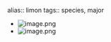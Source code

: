 alias:: limon
tags:: species, major

- ![image.png](https://peach-geographical-bat-397.mypinata.cloud/ipfs/QmYmfRnd4iTea3fiTpCDLFgvQbJyBAwzFJauRakXhnFQQo)
- ![image.png](https://peach-geographical-bat-397.mypinata.cloud/ipfs/QmcJGeX8wYZMwzvqeDSA4ZPVR1g4NS9ikEUF2zVpDpEH4Z)